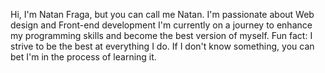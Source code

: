 Hi, I'm Natan Fraga, but you can call me Natan.
I'm passionate about Web design and Front-end development
I'm currently on a journey to enhance my programming skills and become the best version of myself.
Fun fact: I strive to be the best at everything I do. If I don't know something, you can bet I'm in the process of learning it.
